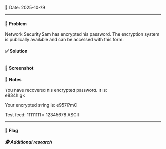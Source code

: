 📅 Date: 2025-10-29

---

#### 🧩 Problem
  
Network Security Sam has encrypted his password. The encryption system is publically available and can be accessed with this form:


#### ✅ Solution
```bash

```

#### 📸 Screenshot


#### 📝 Notes
You have recovered his encrypted password. It is:  
e834h:g<

Your encrypted string is:
e957l?mC

Test feed: 11111111 = 12345678
ASCII

---
#### 🔐 Flag


#####  🕵️ Additional research  

